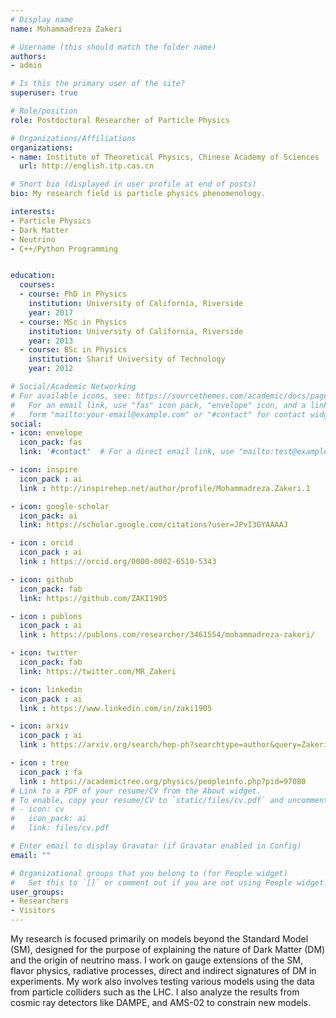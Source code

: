 ```yaml
---
# Display name
name: Mohammadreza Zakeri

# Username (this should match the folder name)
authors:
- admin

# Is this the primary user of the site?
superuser: true

# Role/position
role: Postdoctoral Researcher of Particle Physics

# Organizations/Affiliations
organizations:
- name: Institute of Theoretical Physics, Chinese Academy of Sciences
  url: http://english.itp.cas.cn

# Short bio (displayed in user profile at end of posts)
bio: My research field is particle physics phenomenology.

interests:
- Particle Physics
- Dark Matter
- Neutrino
- C++/Python Programming


education:
  courses:
  - course: PhD in Physics
    institution: University of California, Riverside
    year: 2017
  - course: MSc in Physics
    institution: University of California, Riverside
    year: 2013
  - course: BSc in Physics
    institution: Sharif University of Technology
    year: 2012

# Social/Academic Networking
# For available icons, see: https://sourcethemes.com/academic/docs/page-builder/#icons
#   For an email link, use "fas" icon pack, "envelope" icon, and a link in the
#   form "mailto:your-email@example.com" or "#contact" for contact widget.
social:
- icon: envelope
  icon_pack: fas
  link: '#contact'  # For a direct email link, use "mailto:test@example.org".

- icon: inspire
  icon_pack : ai
  link : http://inspirehep.net/author/profile/Mohammadreza.Zakeri.1

- icon: google-scholar
  icon_pack: ai
  link: https://scholar.google.com/citations?user=JPvI3GYAAAAJ

- icon : orcid
  icon_pack : ai
  link : https://orcid.org/0000-0002-6510-5343

- icon: github
  icon_pack: fab
  link: https://github.com/ZAKI1905

- icon : publons
  icon_pack : ai
  link : https://publons.com/researcher/3461554/mohammadreza-zakeri/

- icon: twitter
  icon_pack: fab
  link: https://twitter.com/MR_Zakeri

- icon: linkedin
  icon_pack : ai
  link : https://www.linkedin.com/in/zaki1905

- icon: arxiv
  icon_pack : ai
  link : https://arxiv.org/search/hep-ph?searchtype=author&query=Zakeri%2C+M

- icon : tree
  icon_pack : fa
  link : https://academictree.org/physics/peopleinfo.php?pid=97080
# Link to a PDF of your resume/CV from the About widget.
# To enable, copy your resume/CV to `static/files/cv.pdf` and uncomment the lines below.
# - icon: cv
#   icon_pack: ai
#   link: files/cv.pdf

# Enter email to display Gravatar (if Gravatar enabled in Config)
email: ""

# Organizational groups that you belong to (for People widget)
#   Set this to `[]` or comment out if you are not using People widget.
user_groups:
- Researchers
- Visitors
---
```


My research is focused primarily on models beyond the Standard Model (SM), designed for the purpose of explaining the nature of Dark Matter (DM) and the origin of neutrino mass. I work on gauge extensions of the SM, flavor physics, radiative processes, direct and indirect signatures of DM in experiments. My work also involves testing various models using the data from particle colliders such as the LHC. I also analyze the results from cosmic ray detectors like DAMPE, and AMS-02 to constrain new models.
